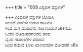 +++
title = "008 ಎನ್ದಖಿಳ ವಸ್ತುಗಳ"

+++
ಎಂದಖಿಳ ವಸ್ತುಗಳ ಜೋಡಿಸಿ   
ಮುಂದೆ ಪಾಳೆಯ ಬಿಡುವ ಠಾವಿನೊ   
ಳಂದ ಮಿಗೆ ಮಾಡಿದನು ಗುಡಿ ಗೂಡಾರ ಚೌಕಿಗೆಯ   
ಒಂದು ಯೋಜನದಗಲದಲಿ ಹಯ   
ವೃಂದ ಗಜಶಾಲೆಗಳ ಪರುಠವ   
ದಿಂದ ರಚಿಸಿದ ಕೂಳು ಖಾಣವನಖಿಳ ಮೋಹರಕೆ   ॥8॥